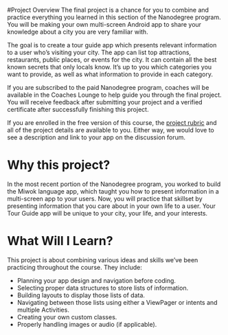 #Project Overview
The final project is a chance for you to combine and practice everything you learned in this section of the Nanodegree program. You will be making your own multi-screen Android app to share your knowledge about a city you are very familiar with. 

The goal is to create a tour guide app which presents relevant information to a user who’s visiting your city. The app can list top attractions, restaurants, public places, or events for the city. It can contain all the best known secrets that only locals know. It’s up to you which categories you want to provide, as well as what information to provide in each category. 

If you are subscribed to the paid Nanodegree program, coaches will be available in the Coaches Lounge to help guide you through the final project. You will receive feedback after submitting your project and a verified certificate after successfully finishing this project.

If you are enrolled in the free version of this course, the [project rubric](https://review.udacity.com/#!/rubrics/161/view) and all of the project details are available to you.
Either way, we would love to see a description and link to your app on the discussion forum.

# Why this project?
In the most recent portion of the Nanodegree program, you worked to build the Miwok language app, which taught you how to present information in a multi-screen app to your users. Now, you will practice that skillset by presenting information that you care about in your own life to a user. Your Tour Guide app will be unique to your city, your life, and your interests. 
# What Will I Learn?
This project is about combining various ideas and skills we’ve been practicing throughout the course. They include:
* Planning your app design and navigation before coding.
* Selecting proper data structures to store lists of information.
* Building layouts to display those lists of data.
* Navigating between those lists using either a ViewPager or intents and multiple Activities.
* Creating your own custom classes.
* Properly handling images or audio (if applicable).
